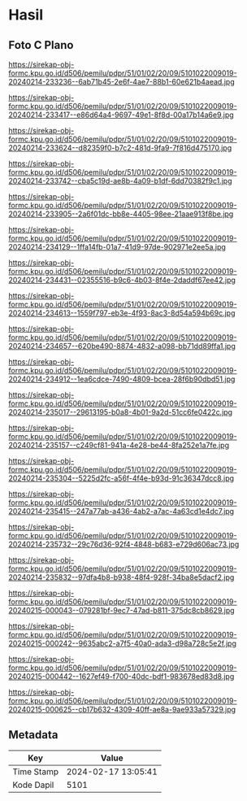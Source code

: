 # Hasil

## Foto C Plano

https://sirekap-obj-formc.kpu.go.id/d506/pemilu/pdpr/51/01/02/20/09/5101022009019-20240214-233236--6ab71b45-2e6f-4ae7-88b1-60e621b4aead.jpg

https://sirekap-obj-formc.kpu.go.id/d506/pemilu/pdpr/51/01/02/20/09/5101022009019-20240214-233417--e86d64a4-9697-49e1-8f8d-00a17b14a6e9.jpg

https://sirekap-obj-formc.kpu.go.id/d506/pemilu/pdpr/51/01/02/20/09/5101022009019-20240214-233624--d82359f0-b7c2-481d-9fa9-7f816d475170.jpg

https://sirekap-obj-formc.kpu.go.id/d506/pemilu/pdpr/51/01/02/20/09/5101022009019-20240214-233742--cba5c19d-ae8b-4a09-b1df-6dd70382f9c1.jpg

https://sirekap-obj-formc.kpu.go.id/d506/pemilu/pdpr/51/01/02/20/09/5101022009019-20240214-233905--2a6f01dc-bb8e-4405-98ee-21aae913f8be.jpg

https://sirekap-obj-formc.kpu.go.id/d506/pemilu/pdpr/51/01/02/20/09/5101022009019-20240214-234129--1ffa14fb-01a7-41d9-97de-902971e2ee5a.jpg

https://sirekap-obj-formc.kpu.go.id/d506/pemilu/pdpr/51/01/02/20/09/5101022009019-20240214-234431--02355516-b9c6-4b03-8f4e-2daddf67ee42.jpg

https://sirekap-obj-formc.kpu.go.id/d506/pemilu/pdpr/51/01/02/20/09/5101022009019-20240214-234613--1559f797-eb3e-4f93-8ac3-8d54a594b69c.jpg

https://sirekap-obj-formc.kpu.go.id/d506/pemilu/pdpr/51/01/02/20/09/5101022009019-20240214-234657--620be490-8874-4832-a098-bb71dd89ffa1.jpg

https://sirekap-obj-formc.kpu.go.id/d506/pemilu/pdpr/51/01/02/20/09/5101022009019-20240214-234912--1ea6cdce-7490-4809-bcea-28f6b90dbd51.jpg

https://sirekap-obj-formc.kpu.go.id/d506/pemilu/pdpr/51/01/02/20/09/5101022009019-20240214-235017--29613195-b0a8-4b01-9a2d-51cc6fe0422c.jpg

https://sirekap-obj-formc.kpu.go.id/d506/pemilu/pdpr/51/01/02/20/09/5101022009019-20240214-235157--c249cf81-941a-4e28-be44-8fa252e1a7fe.jpg

https://sirekap-obj-formc.kpu.go.id/d506/pemilu/pdpr/51/01/02/20/09/5101022009019-20240214-235304--5225d2fc-a56f-4f4e-b93d-91c36347dcc8.jpg

https://sirekap-obj-formc.kpu.go.id/d506/pemilu/pdpr/51/01/02/20/09/5101022009019-20240214-235415--247a77ab-a436-4ab2-a7ac-4a63cd1e4dc7.jpg

https://sirekap-obj-formc.kpu.go.id/d506/pemilu/pdpr/51/01/02/20/09/5101022009019-20240214-235732--29c76d36-92f4-4848-b683-e729d606ac73.jpg

https://sirekap-obj-formc.kpu.go.id/d506/pemilu/pdpr/51/01/02/20/09/5101022009019-20240214-235832--97dfa4b8-b938-48f4-928f-34ba8e5dacf2.jpg

https://sirekap-obj-formc.kpu.go.id/d506/pemilu/pdpr/51/01/02/20/09/5101022009019-20240215-000043--079281bf-9ec7-47ad-b811-375dc8cb8629.jpg

https://sirekap-obj-formc.kpu.go.id/d506/pemilu/pdpr/51/01/02/20/09/5101022009019-20240215-000242--9635abc2-a7f5-40a0-ada3-d98a728c5e2f.jpg

https://sirekap-obj-formc.kpu.go.id/d506/pemilu/pdpr/51/01/02/20/09/5101022009019-20240215-000442--1627ef49-f700-40dc-bdf1-983678ed83d8.jpg

https://sirekap-obj-formc.kpu.go.id/d506/pemilu/pdpr/51/01/02/20/09/5101022009019-20240215-000625--cb17b632-4309-40ff-ae8a-9ae933a57329.jpg


## Metadata

| Key        | Value               |
| ---------- | ------------------- |
| Time Stamp | 2024-02-17 13:05:41 |
| Kode Dapil | 5101                |



